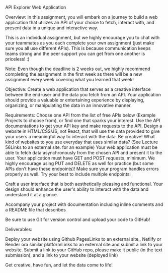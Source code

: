 API Explorer Web Application
 

Overview:
In this assignment, you will embark on a journey to build a web application that utilizes an API of your choice to fetch, interact with, and present data in a unique and interactive way.

This is an individual assignment, but we highly encourage you to chat with your teammates as you each complete your own assignment (just make sure you all use different APIs). This is because communication keeps teams strong and the peer support you can get from one another is priceless! :) 

Note: Even though the deadline is 2 weeks out, we highly recommend completing the assignment in the first week as there will be a new assignment every week covering what you learned that week!

 

Objective:
Create a web application that serves as a creative interface between the end-user and the data you fetch from an API. Your application should provide a valuable or entertaining experience by displaying, organizing, or manipulating the data in an innovative manner.

 

Requirements:
Choose one API from the list of free APIs below (Example Projects to choose from), or find one that sparks your interest. Use the API documentations to get your API key and make requests to the API.
Design a website in HTML/CSS/JS, not React, that will use the data provided to give your users a meaningful way to interact with the data. Be creative! What kind of websites to you use everyday that uses similar data? (See Lecture 56Links to an external site. for an example)
Your web application must be able to fetch data asynchronously from the chosen API and present it to the user. Your application must have GET and POST requests, minimum. We highly encourage using PUT and DELETE as well for practice (but some APIs don't have these endpoints)! Make sure your program handles errors properly as well. Try your best to include multiple endpoints!

Craft a user interface that is both aesthetically pleasing and functional. Your design should enhance the user's ability to interact with the data and understand it at a glance.

Accompany your project with documentation including inline comments and a README file that describes

Be sure to use Git for version control and upload your code to GitHub!
 

Deliverables:

Deploy your website using Github PagesLinks to an external site., Netlify or Render ora similar platformLinks to an external site.and submit a link to your website.
Submit a link to your GitHub repo, please make it public (in the text submission), and a link to your website (deployed link)
 

Get creative, have fun, and let the data come to life!
